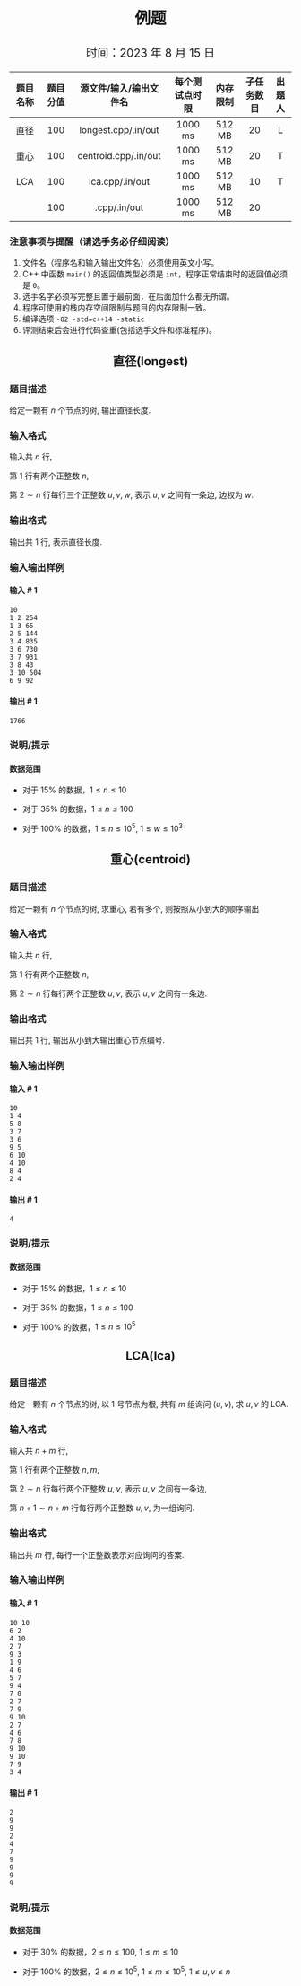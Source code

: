 # <p style="text-align: center">例题</p>

<p style="font-size:20px;text-align: center">时间：2023 年 8 月 15 日<p>



| 题目名称 | 题目分值 | 源文件/输入/输出文件名 | 每个测试点时限 | 内存限制 | 子任务数目 | 出题人 |
| :------: | :------: | :--------------------: | :------------: | :------: | :--------: | :----: |
|   直径   |   100    |  longest.cpp/.in/out   |    1000 ms     |  512 MB  |     20     |   L    |
|   重心   |   100    |  centroid.cpp/.in/out  |    1000 ms     |  512 MB  |     20     |   T    |
|   LCA    |   100    |    lca.cpp/.in/out     |    1000 ms     |  512 MB  |     10     |   T    |
|          |   100    |      .cpp/.in/out      |    1000 ms     |  512 MB  |     20     |        |

### 注意事项与提醒（请选手务必仔细阅读）

1. 文件名（程序名和输入输出文件名）必须使用英文小写。
2. C++ 中函数 `main()` 的返回值类型必须是 `int`，程序正常结束时的返回值必须是 `0`。
3. 选手名字必须写完整且置于最前面，在后面加什么都无所谓。
4. 程序可使用的栈内存空间限制与题目的内存限制一致。
5. 编译选项 `‐O2 ‐std=c++14 ‐static` 
6. 评测结束后会进行代码查重(包括选手文件和标准程序)。

## <p style="text-align: center"> 直径(longest)</p>

### 题目描述

给定一颗有 $n$ 个节点的树, 输出直径长度.

### 输入格式

输入共 $n$ 行,

第 $1$ 行有两个正整数 $n$,

第 $2\sim n$ 行每行三个正整数 $u, v, w$, 表示 $u, v$ 之间有一条边, 边权为 $w$.

### 输出格式

输出共 $1$ 行, 表示直径长度.

### 输入输出样例

#### 输入 # 1

```none
10
1 2 254
1 3 65
2 5 144
3 4 835
3 6 730
3 7 931
3 8 43
3 10 504
6 9 92
```

#### 输出 # 1

```
1766
```

### 说明/提示

#### 数据范围

- 对于 15% 的数据，$1\le n\le 10$

- 对于 35% 的数据，$1\le n\le 100$

- 对于 100% 的数据，$1\le n\le 10^5$, $1\le w\le 10^3$



## <p style="text-align: center"> 重心(centroid)</p>

### 题目描述

给定一颗有 $n$ 个节点的树, 求重心, 若有多个, 则按照从小到大的顺序输出

### 输入格式

输入共 $n$ 行,

第 $1$ 行有两个正整数 $n$,

第 $2\sim n$ 行每行两个正整数 $u, v$, 表示 $u, v$ 之间有一条边.

### 输出格式

输出共 $1$ 行, 输出从小到大输出重心节点编号.

### 输入输出样例

#### 输入 # 1

```
10
1 4
5 8
3 7
3 6
9 5
6 10
4 10
8 4
2 4
```

#### 输出 # 1

```
4
```

### 说明/提示

#### 数据范围

- 对于 15% 的数据，$1\le n\le 10$

- 对于 35% 的数据，$1\le n\le 100$

- 对于 100% 的数据，$1\le n\le 10^5$ 



## <p style="text-align: center"> LCA(lca)</p>

### 题目描述

给定一颗有 $n$ 个节点的树, 以 $1$ 号节点为根, 共有 $m$ 组询问 $(u, v)$, 求 $u, v$ 的 LCA.

### 输入格式

输入共 $n+m$ 行,

第 $1$ 行有两个正整数 $n,m$,

第 $2\sim n$ 行每行两个正整数 $u, v$, 表示 $u, v$ 之间有一条边,

第 $n+1\sim n+m$ 行每行两个正整数 $u, v$, 为一组询问.

### 输出格式

输出共 $m$ 行, 每行一个正整数表示对应询问的答案.

### 输入输出样例

#### 输入 # 1

```none
10 10
6 2
4 10
2 7
9 3
1 9
4 6
5 7
9 4
7 8
2 7
7 9
9 10
2 7
4 6
7 8
9 10
9 10
7 9
3 4
```

#### 输出 # 1

```none
2
9
9
2
4
7
9
9
9
9
```

### 说明/提示

#### 数据范围

- 对于 30% 的数据，$2\le n\le 100$, $1\le m\le 10$

- 对于 100% 的数据，$2\le n\le 10^5$, $1\le m\le 10^5$, $1\le u, v \le n$
